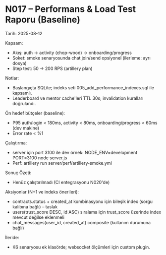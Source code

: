 # N017 – Performans & Load Test Raporu (Baseline)

Tarih: 2025-08-12

Kapsam:
- Akış: auth → activity (chop-wood) → onboarding/progress
- Soket: smoke senaryosunda chat join/send opsiyonel (ilerleme: ayrı dosya)
- Step test: 50 → 200 RPS (artillery plan)

Notlar:
- Başlangıçta SQLite; indeks seti 005_add_performance_indexes.sql ile kapsamlı.
- Leaderboard ve mentor cache'leri TTL 30s; invalidation kuralları doğrulandı.

Ön hedef bütçeler (baseline):
- P95 auth/login < 180ms, activity < 80ms, onboarding/progress < 60ms (dev makine)
- Error rate < %1

Çalıştırma:
- server için port 3100 ile dev örnek: NODE_ENV=development PORT=3100 node server.js
- Perf: artillery run server/perf/artillery-smoke.yml

Sonuç Özeti:
- Henüz çalıştırılmadı (CI entegrasyonu N020'de)

Aksiyonlar (N+1 ve indeks önerileri):
- contracts.status + created_at kombinasyonu için bileşik index (sorgu kalıbına bağlı) – taslak
- users(trust_score DESC, id ASC) sıralama için trust_score üzerinde index mevcut değilse eklenmeli
- chat_messages(user_id, created_at) composite (kullanım durumuna bağlı)

İleride:
- K6 senaryosu ek klasörde; websocket ölçümleri için custom plugin.
